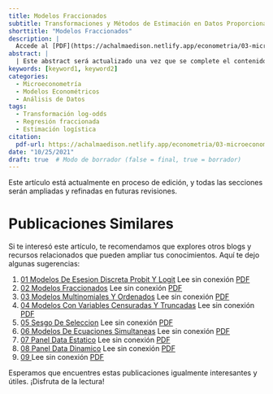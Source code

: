 ```yaml
---
title: Modelos Fraccionados
subtitle: Transformaciones y Métodos de Estimación en Datos Proporcionales
shorttitle: "Modelos Fraccionados"
description: |
  Accede al [PDF](https://achalmaedison.netlify.app/econometria/03-microeconometria/2021-10-25-02-modelos-fraccionados/index.pdf) completo aquí.
abstract: |
  | Este abstract será actualizado una vez que se complete el contenido final del artículo.
keywords: [keyword1, keyword2]
categories:
  - Microeconometría
  - Modelos Econométricos
  - Análisis de Datos
tags:
  - Transformación log-odds
  - Regresión fraccionada
  - Estimación logística
citation:
  pdf-url: https://achalmaedison.netlify.app/econometria/03-microeconometria/2021-10-25-02-modelos-fraccionados/index.pdf
date: "10/25/2021"
draft: true  # Modo de borrador (false = final, true = borrador)
---
```








Este artículo está actualmente en proceso de edición, y todas las secciones serán ampliadas y refinadas en futuras revisiones.


# Publicaciones Similares

Si te interesó este artículo, te recomendamos que explores otros blogs y recursos relacionados que pueden ampliar tus conocimientos. Aquí te dejo algunas sugerencias:


1. [01 Modelos De Esesion Discreta Probit Y Logit](https://achalmaedison.netlify.app/econometria/03-microeconometria/2021-10-18-01-modelos-de-esesion-discreta-probit-y-logit) Lee sin conexión [PDF](https://achalmaedison.netlify.app/econometria/03-microeconometria/2021-10-18-01-modelos-de-esesion-discreta-probit-y-logit/index.pdf)
2. [02 Modelos Fraccionados](https://achalmaedison.netlify.app/econometria/03-microeconometria/2021-10-25-02-modelos-fraccionados) Lee sin conexión [PDF](https://achalmaedison.netlify.app/econometria/03-microeconometria/2021-10-25-02-modelos-fraccionados/index.pdf)
3. [03 Modelos Multinomiales Y Ordenados](https://achalmaedison.netlify.app/econometria/03-microeconometria/2021-11-01-03-modelos-multinomiales-y-ordenados) Lee sin conexión [PDF](https://achalmaedison.netlify.app/econometria/03-microeconometria/2021-11-01-03-modelos-multinomiales-y-ordenados/index.pdf)
4. [04 Modelos Con Variables Censuradas Y Truncadas](https://achalmaedison.netlify.app/econometria/03-microeconometria/2021-11-08-04-modelos-con-variables-censuradas-y-truncadas) Lee sin conexión [PDF](https://achalmaedison.netlify.app/econometria/03-microeconometria/2021-11-08-04-modelos-con-variables-censuradas-y-truncadas/index.pdf)
5. [05 Sesgo De Seleccion](https://achalmaedison.netlify.app/econometria/03-microeconometria/2021-11-15-05-sesgo-de-seleccion) Lee sin conexión [PDF](https://achalmaedison.netlify.app/econometria/03-microeconometria/2021-11-15-05-sesgo-de-seleccion/index.pdf)
6. [06 Modelos De Ecuaciones Simultaneas](https://achalmaedison.netlify.app/econometria/03-microeconometria/2021-11-22-06-modelos-de-ecuaciones-simultaneas) Lee sin conexión [PDF](https://achalmaedison.netlify.app/econometria/03-microeconometria/2021-11-22-06-modelos-de-ecuaciones-simultaneas/index.pdf)
7. [07 Panel Data Estatico](https://achalmaedison.netlify.app/econometria/03-microeconometria/2021-11-29-07-panel-data-estatico) Lee sin conexión [PDF](https://achalmaedison.netlify.app/econometria/03-microeconometria/2021-11-29-07-panel-data-estatico/index.pdf)
8. [08 Panel Data Dinamico](https://achalmaedison.netlify.app/econometria/03-microeconometria/2021-12-06-08-panel-data-dinamico) Lee sin conexión [PDF](https://achalmaedison.netlify.app/econometria/03-microeconometria/2021-12-06-08-panel-data-dinamico/index.pdf)
9. [09 ](https://achalmaedison.netlify.app/econometria/03-microeconometria/2021-12-13-09-) Lee sin conexión [PDF](https://achalmaedison.netlify.app/econometria/03-microeconometria/2021-12-13-09-/index.pdf)


Esperamos que encuentres estas publicaciones igualmente interesantes y útiles. ¡Disfruta de la lectura!

